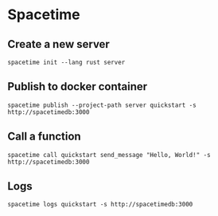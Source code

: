# Spacetime
## Create a new server
`spacetime init --lang rust server`

## Publish to docker container
`spacetime publish --project-path server quickstart -s http://spacetimedb:3000`

## Call a function
`spacetime call quickstart send_message "Hello, World!" -s http://spacetimedb:3000`

## Logs
`spacetime logs quickstart -s http://spacetimedb:3000`
